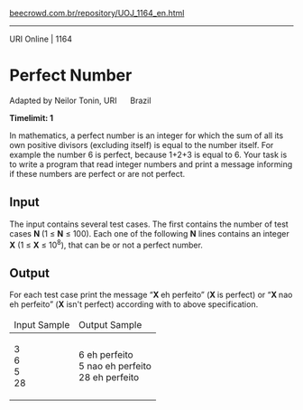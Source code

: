 <p><a href="https://www.beecrowd.com.br/repository/UOJ_1164_en.html">beecrowd.com.br/repository/UOJ_1164_en.html</a></p><hr>
<div>
  <span>URI Online | 1164</span>
  <h1>Perfect Number</h1>
  <div><p>
     Adapted by Neilor Tonin, URI <img alt="" src="https://resources.beecrowd.com.br/gallery/images/flags/br.gif" style="width: 16px; height: 11px; "> Brazil</p>
  </div>
  <strong>Timelimit: 1</strong>
</div>
<div>
<div>
  <p>
   In mathematics, a perfect number is an integer for which the sum of all its own positive divisors (excluding itself) is equal to the number itself. For example the number 6 is perfect, because 1+2+3 is equal to 6. Your task is to write a program that read integer numbers and print a message informing if these numbers are perfect or are not perfect.</p>
</div>
<h2>Input</h2>
<div>
  <p>
   The input contains several test cases. The first contains the number of test cases <strong>N </strong> (1 ≤ <strong>N</strong> ≤ 100). Each one of the following <strong>N</strong> lines contains an integer <strong>X</strong> (1 ≤ <strong>X</strong> ≤ 10<sup>8</sup>), that can be or not a perfect number.</p>
</div>
<h2>Output</h2>
<div>
  <p>
   For each test case print the message “<strong>X </strong>eh perfeito” (<strong>X </strong>is perfect) or “<strong>X </strong>nao eh perfeito” (<strong>X</strong> isn't perfect) according with to above specification.</p>
</div>
<div></div>
  <table>
    <thead>
      <tr>
        <td>Input Sample</td>
        <td>Output Sample</td>
      </tr>
    </thead>
    <tbody>
      <tr>
        <td>
          <p>
           3<br>
           6<br>
           5<br>
           28</p>
        </td>
        <td>
          <p>
           6 eh perfeito<br>
           5 nao eh perfeito<br>
           28 eh perfeito</p>
        </td>
      </tr>
    </tbody>
  </table>
</div>